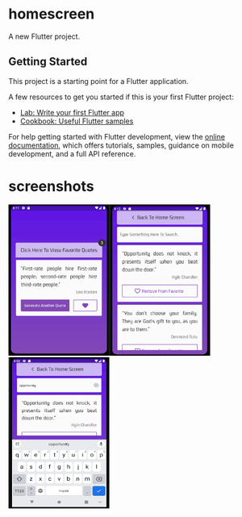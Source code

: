 # homescreen

A new Flutter project.

## Getting Started

This project is a starting point for a Flutter application.

A few resources to get you started if this is your first Flutter project:

- [Lab: Write your first Flutter app](https://docs.flutter.dev/get-started/codelab)
- [Cookbook: Useful Flutter samples](https://docs.flutter.dev/cookbook)

For help getting started with Flutter development, view the
[online documentation](https://docs.flutter.dev/), which offers tutorials,
samples, guidance on mobile development, and a full API reference.

# screenshots
<img src='Screenshot (27).png' width='200' height='300'/><img src='Screenshot (28).png' width='200' height='300'/><img src='Screenshot (26).png' width='200' height='300'/>
